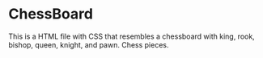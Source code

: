 # ChessBoard
This is a HTML file with CSS that resembles a chessboard with king, rook, bishop, queen, knight, and pawn. Chess pieces.
